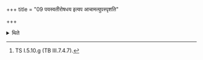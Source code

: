 +++
title = "09 पयस्वतीरोषधय इत्यप आचामत्युपस्पृशति"

+++

<details><summary>थिते</summary>

9. With payasvatīroṣadhayaḥ.....[^1] he sips water or touches it.   

[^1]: TS I.5.10.g (TB III.7.4.7).
</details>
